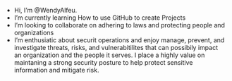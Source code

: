 - Hi, I’m @WendyAlfeu.
- I’m currently learning How to use GitHub to create Projects
- I’m looking to collaborate on adhering to laws and protecting people and organizations
- I’m enthusiatic about securit operations and enjoy manage, prevent, and investigate threats, risks, and vulnerabitilites that can possibily impact an organization and the people it serves. I place a highly value on maintaning a strong security posture to help protect sensitive information and mitigate risk.
